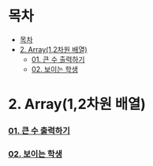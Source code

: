 # 목차
- [목차](#목차)
- [2. Array(1,2차원 배열)](#2-array12차원-배열)
    - [01. 큰 수 출력하기](#01-큰-수-출력하기)
    - [02. 보이는 학생](#02-보이는-학생)

# 2. Array(1,2차원 배열)
### [01. 큰 수 출력하기](02/2-01.java)
### [02. 보이는 학생](02/2-02.java)